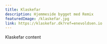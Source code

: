 ```yaml
---
title: Klaskefar
description: Hjemmeside bygget med Remix
featuredImage: /klaskefar.jpg
link: https://klaskefar.dk?ref=enevoldsen.io
---
```


Klaskefar content